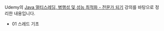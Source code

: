 Udemy의 [Java 멀티스레딩, 병행성 및 성능 최적화 - 전문가 되기](https://www.udemy.com/course/java-multi-threading/) 강의를 바탕으로 정리한 내용입니다.

- 01 스레드 기초